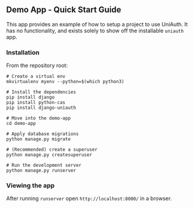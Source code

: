 ## Demo App - Quick Start Guide

This app provides an example of how to setup a project to use UniAuth. It has no functionality, and exists solely to show off the installable `uniauth` app.

### Installation

From the repository root:

    # Create a virtual env
    mkvirtualenv myenv --python=$(which python3)

    # Install the dependencies
    pip install django
    pip install python-cas
    pip install django-uniauth

    # Move into the demo-app
    cd demo-app

    # Apply database migrations
    python manage.py migrate

    # (Recommended) create a superuser
    python manage.py createsuperuser

    # Run the development server
    python manage.py runserver

### Viewing the app

After running `runserver` open `http://localhost:8000/` in a browser.
